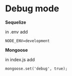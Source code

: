 # Debug mode

**Sequelize**

in .env add

`NODE_ENV=development`

**Mongoose**

in index.js add

`mongoose.set('debug', true);`

